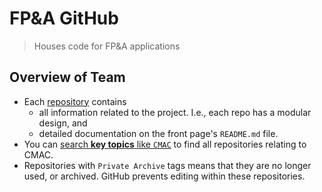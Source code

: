 # FP&A GitHub
> Houses code for FP&A applications

## Overview of Team
* Each [repository](https://github.com/orgs/CN-FPA/repositories) contains 
  - all information related to the project. I.e., each repo has a modular design, and
  - detailed documentation on the front page's `README.md` file.
* You can [search **key topics** like `CMAC`](https://github.com/orgs/CN-FPA/repositories?q=CMAC&type=all&language=&sort=) to find all repositories relating to CMAC.
* Repositories with `Private Archive` tags means that they are no longer used, or archived. GitHub prevents editing within these repositories.
